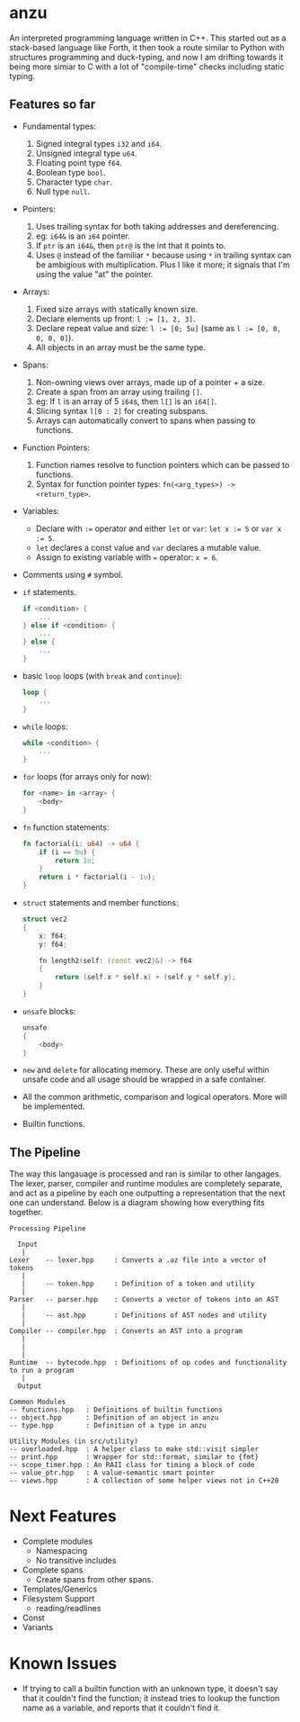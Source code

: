 # anzu
An interpreted programming language written in C++. This started out as a stack-based language like Forth, it then took a route similar to Python with structures programming and duck-typing, and now I am drifting towards it being more simiar to C with a lot of "compile-time" checks including static typing.

## Features so far
* Fundamental types:
    1. Signed integral types `i32` and `i64`.
    1. Unsigned integral type `u64`.
    1. Floating point type `f64`.
    1. Boolean type `bool`.
    1. Character type `char`.
    1. Null type `null`.

* Pointers:
    1. Uses trailing syntax for both taking addresses and dereferencing.
    1. eg: `i64&` is an `i64` pointer.
    1. If `ptr` is an `i64&`, then `ptr@` is the int that it points to.
    1. Uses `@` instead of the familiar `*` because using `*` in trailing syntax can be ambigious with multiplication. Plus I like it more; it signals that I'm using the value "at" the pointer.

* Arrays:
    1. Fixed size arrays with statically known size.
    1. Declare elements up front: `l := [1, 2, 3]`.
    1. Declare repeat value and size: `l := [0; 5u]` (same as `l := [0, 0, 0, 0, 0]`).
    1. All objects in an array must be the same type.

* Spans:
    1. Non-owning views over arrays, made up of a pointer + a size.
    1. Create a span from an array using trailing `[]`.
    1. eg: If `l` is an array of 5 `i64`s, then `l[]` is an `i64[]`.
    1. Slicing syntax `l[0 : 2]` for creating subspans.
    1. Arrays can automatically convert to spans when passing to functions.

* Function Pointers:
    1. Function names resolve to function pointers which can be passed to functions.
    1. Syntax for function pointer types: `fn(<arg_types>) -> <return_type>`.

* Variables:
    * Declare with `:=` operator and either `let` or `var`: `let x := 5` or `var x := 5`.
    * `let` declares a const value and `var` declares a mutable value.
    * Assign to existing variable with `=` operator: `x = 6`.

* Comments using `#` symbol.

* `if` statements.

    ```rs
    if <condition> {
        ...
    } else if <condition> {
        ...
    } else {
        ...
    }
    ```

* basic `loop` loops (with `break` and `continue`):
    ```rs
    loop {
        ...
    }
    ```

* `while` loops:

    ```rs
    while <condition> {
        ...
    }
    ```

* `for` loops (for arrays only for now):

    ```rs
    for <name> in <array> {
        <body>
    }
    ```

* `fn` function statements:

    ```rs
    fn factorial(i: u64) -> u64 {
        if (i == 0u) {
            return 1u; 
        }
        return i * factorial(i - 1u);
    }
    ```
* `struct` statements and member functions:
    ```cpp
    struct vec2
    {
        x: f64;
        y: f64;

        fn length2(self: (const vec2)&) -> f64
        {
            return (self.x * self.x) + (self.y * self.y);
        }
    }
    ```
* `unsafe` blocks:
    ```cpp
    unsafe
    {
        <body>
    }
    ```
* `new` and `delete` for allocating memory. These are only useful within unsafe code and all usage should be wrapped in a safe container.
* All the common arithmetic, comparison and logical operators. More will be implemented.
* Builtin functions.

## The Pipeline
The way this langauage is processed and ran is similar to other langages. The lexer, parser, compiler and runtime modules are completely separate, and act as a pipeline by each one outputting a representation that the next one can understand. Below is a diagram showing how everything fits together.


```
Processing Pipeline

  Input
   |
Lexer    -- lexer.hpp     : Converts a .az file into a vector of tokens
   |
   |     -- token.hpp     : Definition of a token and utility
   |
Parser   -- parser.hpp    : Converts a vector of tokens into an AST
   |
   |     -- ast.hpp       : Definitions of AST nodes and utility
   |
Compiler -- compiler.hpp  : Converts an AST into a program
   |
   |
   |
Runtime  -- bytecode.hpp  : Definitions of op codes and functionality to run a program
   |
  Output

Common Modules
-- functions.hpp   : Definitions of builtin functions
-- object.hpp      : Definition of an object in anzu
-- type.hpp        : Definition of a type in anzu

Utility Modules (in src/utility)
-- overloaded.hpp  : A helper class to make std::visit simpler
-- print.hpp       : Wrapper for std::format, similar to {fmt}
-- scope_timer.hpp : An RAII class for timing a block of code
-- value_ptr.hpp   : A value-semantic smart pointer
-- views.hpp       : A collection of some helper views not in C++20
```

# Next Features
* Complete modules
    - Namespacing
    - No transitive includes
* Complete spans
    - Create spans from other spans.
* Templates/Generics
* Filesystem Support
    - reading/readlines
* Const
* Variants

# Known Issues
* If trying to call a builtin function with an unknown type, it doesn't say that it couldn't find the function; it instead tries to lookup the function name as a variable, and reports that it couldn't find it.